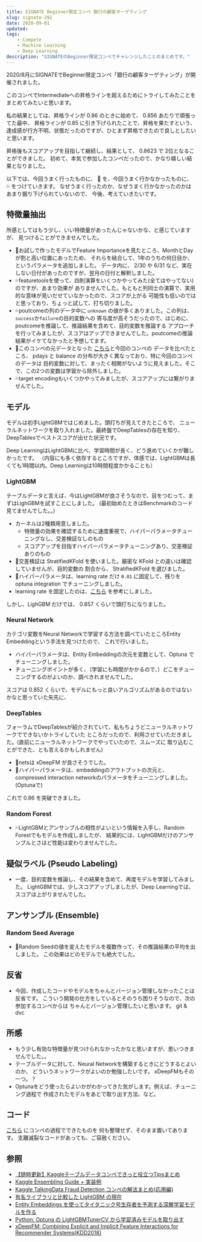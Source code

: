 ```yaml
---
title: SIGNATE Beginner限定コンペ 銀行の顧客ターゲティング
slug: signate-292
date: 2020-09-01
updated:
tags:
    - Compete
    - Machine Learning
    - Deep Learning
description: "SIGNATEのBeginner限定コンペでチャレンジしたことのまとめです。"
---
```


2020/8月にSIGNATEでBeginner限定コンペ「銀行の顧客ターゲティング」が開催されました。

このコンペでIntermediateへの昇格ラインを超えるためにトライしてみたことをまとめてみたいと思います。

私の結果としては、昇格ラインが 0.86 のときに始めて、 0.856 あたりで頑張ってた最中、
昇格ラインが 0.85 に引き下げられたことで、昇格を果たすという、
達成感が行方不明、状態だったのですが、ひとまず昇格できたので良しとしたいと思います。

昇格後もスコアアップを目指して継続し、結果として、 0.8623 で 2位となることができました。
初めて、本気で参加したコンペだったので、かなり嬉しい結果となりました。

以下では、今回うまく行ったものに、 🎉 を、今回うまく行かなかったものに、 💦 をつけていきます。
なぜうまく行ったのか、なぜうまく行かなかったのかはあまり掘り下げられていないので、
今後、考えていきたいです。


## 特徴量抽出

所感としてはもう少し、いい特徴量があったんじゃないかな、と感じていますが、
見つけることができませんでした。

- 🎉お試しで作ったモデルでFeature Importanceを見たところ、MonthとDayが割と高い位置にあったため、
それらを結合して、1年のうちの何日目か、というパラメータを追加しました。
データ内に、 2/30 や 6/31 など、実在しない日付があったのですが、翌月の日付と解釈しました。
- 💦featuretoolsを使って、四則演算をいくつかやってみた(全てはやってない)のですが、あまり効果が
ありませんでした。もともと列同士の演算で、実用的な意味が見いだせていなかったので、スコアが上がる
可能性も低いのではと思っており、ちょっと試して、打ち切りました。
- 💦poutcomeの列のデータ中に `unknown` の値が多くありました。この列は、`success`か`failure`の目的変数への
寄与度が高そうだったので、はじめに、poutcomeを推論して、推論結果を含めて、目的変数を推論する
アプローチを行ってみましたが、スコアはアップできませんでした。poutcomeの推論結果がイケてなかったと予想してます。
- 🎉このコンペの元データとなった [こちら](https://archive.ics.uci.edu/ml/datasets/bank+marketing)と今回のコンペの
データを比べたところ、 pdays と balance の分布が大きく異なっており、特に今回のコンペのデータは
目的変数に対して、まったく相関がないように見えました。そこで、この2つの変数は学習から除外しました。
- 💦target encodingもいくつかやってみましたが、スコアアップには繋がりませんでした。

## モデル

モデルは初手LightGBMではじめました。頭打ちが見えてきたところで、
ニューラルネットワークを取り入れました。最終盤でDeepTablesの存在を知り、
DeepTablesでベストスコアが出せた状況です。

Deep LearningはLightGBMに比べ、学習時間が長く、どう進めていくかが難しかったです。
（内容にも多く依存するところですが、体感では、LightGBMは長くても1時間以内。Deep Learningは10時間程度かかることも）

### LightGBM

テーブルデータと言えば、今はLightGBMが良さそうなので、目をつむって、まずはLighGBMを試すことにしました。
(最初始めたときはBenchmarkのコード見てませんでした。。)

- カーネルは2種類用意しました。
    - 特徴量の効果を確認するために速度重視で、ハイパーパラメータチューニングなし、交差検証なしのもの
    - スコアアップを目指すハイパーパラメータチューニングあり、交差検証ありのもの
- 🎉交差検証は StratifiedKFold を使いました。厳密な KFold との違いは確認していませんが、目的変数の
割合から、 StratifiedKFold を選びました。
- 🎉ハイパーパラメータは、learning rate だけ `0.01` に固定して、残りを optuna integration でチューニングしました。
- learning rate を固定したのは、[こちら](https://alphaimpact.jp/downloads/pydata20190927.pdf) を参考にしました。

しかし、LighGBM だけでは、 0.857 くらいで頭打ちになりました。

### Neural Network

カテゴリ変数をNeural Networkで学習する方法を調べていたところEntity Embeddingという手法を見つけたので、
これで行いました。

- ハイパーパラメータは、Entity Embeddingの次元を変数として、Optuna でチューニングしました。
- チューニングポイントが多く、（学習にも時間がかかるので、）どこをチューニングするのがよいのか、調べきれませんでした。

スコアは 0.852 くらいで、モデルにもっと良いアルゴリズムがあるのではないかなと思っていた矢先に、

### DeepTables

フォーラムでDeepTablesが紹介されていて、私もちょうどニューラルネットワークでできないかトライしていた
ところだったので、利用させていただきました。(直前にニューラルネットワークでやっていたので、スムーズに
取り込むことができた、とも言えるかもしれません)

- 🎉netsは xDeepFM が良さそうでした。
- 🎉ハイパーパラメータは、embeddingのアウトプットの次元と、compressed interaction networkのパラメータをチューニングしました。(Optunaで)

これで 0.86 を突破できました。

### Random Forest

- 💦LightGBMとアンサンブルの相性がよいという情報を入手し、Random Forestでもモデルを作成しましたが、
結果的には、LightGBMだけのアンサンブルとさほど性能は変わりませんでした。


## 疑似ラベル (Pseudo Labeling)

- 一度、目的変数を推論し、その結果を含めて、再度モデルを学習してみました。
LightGBMでは、少しスコアアップしましたが、Deep Learningでは、スコアは上がりませんでした。


## アンサンブル (Ensemble)

### Random Seed Average

- 🎉Random Seedの値を変えたモデルを複数作って、その推論結果の平均を出しました。
この効果はどのモデルでも絶大でした。


## 反省

- 今回、作成したコードやモデルをちゃんとバージョン管理しなかったことは反省です。
こういう開発の仕方をしているとそのうち困りそうなので、次の参加するコンペからは
ちゃんとバージョン管理したいと思います。 git & dvc


## 所感

- もう少し有効な特徴量が見つけられなかったかなと思いますが、思いつきませんでした。。
- テーブルデータに対して、Neural Networkを構築するときにどうするとよいのか、
どういうネットワークがよいのか勉強したいです。 xDeepFMもその一つ。？
- Optunaをどう使ったらよいかがわかってきた気がします。例えば、チューニング過程で
作成されたモデルをあとで取り出す方法、など。


## コード

[こちら](https://github.com/IMOKURI/signate-292) にコンペの過程でできたものを
何も整理せず、そのまま置いてあります。
支離滅裂なコードがあっても、ご容赦ください。


## 参照

- [【随時更新】Kaggleテーブルデータコンペできっと役立つTipsまとめ](https://naotaka1128.hatenadiary.jp/entry/kaggle-compe-tips)
- [Kaggle Ensembling Guide + 実装例](https://higepon.hatenablog.com/entry/2019/02/20/191900)
- [Kaggle TalkingData Fraud Detection コンペの解法まとめ(応用編)](https://www.rco.recruit.co.jp/career/engineer/blog/kaggle_talkingdata_advanced/)
- [有名ライブラリと比較した LightGBM の現在](https://alphaimpact.jp/downloads/pydata20190927.pdf)
- [Entity Embeddings を使ってタイタニック号生存者を予測する深層学習モデルを作る](https://qiita.com/kznovo/items/caa389dfd178174ad93a)
- [Python: Optuna の LightGBMTunerCV から学習済みモデルを取り出す](https://blog.amedama.jp/entry/optuna-lightgbm-tunercv)
- [xDeepFM: Combining Explicit and Implicit Feature Interactions for Recommender Systems(KDD2018)](https://www.slideshare.net/DeepLearningJP2016/dlxdeepfm-combining-explicit-and-implicit-feature-interactions-for-recommender-systemskdd2018)
